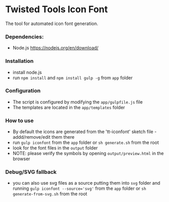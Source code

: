 # Twisted Tools Icon Font #

The tool for automated icon font generation.

### Dependencies: ###

* Node.js https://nodejs.org/en/download/

### Installation

* install node.js 
* run `npm install` and `npm install gulp -g` from `app` folder

### Configuration

* The script is configured by modifying the `app/gulpfile.js` file
* The templates are located in the `app/templates` folder

### How to use ###

* By default the icons are generated from the 'tt-iconfont' sketch file - addd/remove/edit them there
* run `gulp iconfont` from the `app` folder or `sh generate.sh` from the root
* look for the font files in the `output` folder 
* NOTE: please verify the symbols by opening `output/preview.html` in the browser

### Debug/SVG fallback ###

* you can also use svg files as a source putting them into `svg` folder and running `gulp iconfont --source='svg'` from the `app` folder or `sh generate-from-svg.sh` from the root